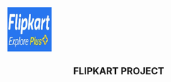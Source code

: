<img src="assets/flipkart5.jpg" alt="flipkart" height="100" width="100">
<h2 align="center">FLIPKART PROJECT </h2>

